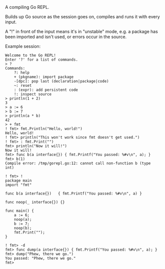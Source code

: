 A compiling Go REPL.

Builds up Go source as the session goes on, compiles and runs it with every input.

A "!" in front of the input means it's in "unstable" mode, e.g. a package has been imported and isn't used, or errors occur in the source.

Example session:

    Welcome to the Go REPL!
    Enter '?' for a list of commands.
    > ?
    Commands:
        ?: help
        + (pkgname): import package
        -[dpc]: pop last (declaration|package|code)
        ~: reset
        : (expr): add persistent code
        !: inspect source
    > println(1 + 2)
    3
    > a := 6
    > b := 7
    > println(a * b)
    42
    > + fmt
    ! fmt> fmt.Println("Hello, world!")
    Hello, world!
    ! fmt> println("This won't work since fmt doesn't get used.")
    ! fmt> : fmt.Print("")
    fmt> println("Now it will!")
    Now it will!
    fmt> func b(a interface{}) { fmt.Printf("You passed: %#v\n", a); }                    
    fmt> b(1)
    Compile error: /tmp/gorepl.go:12: cannot call non-function b (type int)
    
    ! fmt> !
    package main
    import "fmt"

    func b(a interface{})	{ fmt.Printf("You passed: %#v\n", a) }

    func noop(_ interface{}) {}

    func main() {
        a := 6;
        noop(a);
        b := 7;
        noop(b);
        fmt.Print("");
    }

    ! fmt> -d
    fmt> func dump(a interface{}) { fmt.Printf("You passed: %#v\n", a); }
    fmt> dump("Phew, there we go.")
    You passed: "Phew, there we go."
    fmt> 
